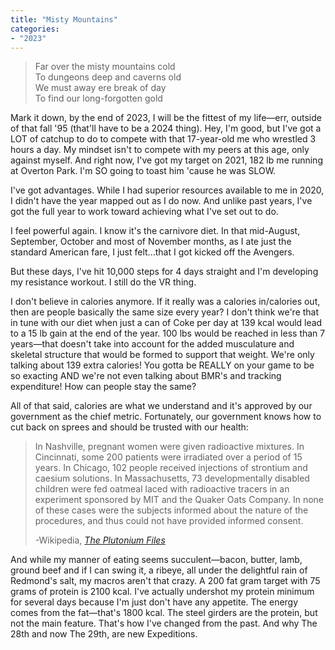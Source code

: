 ```yaml
---
title: "Misty Mountains"
categories:
- "2023"
---
```

> Far over the misty mountains cold  
To dungeons deep and caverns old  
We must away ere break of day  
To find our long-forgotten gold  

Mark it down, by the end of 2023, I will be the fittest of my life—err, outside of that fall '95 (that'll have to be a 2024 thing).  Hey, I'm good, but I've got a LOT of catchup to do to compete with that 17-year-old me who wrestled 3 hours a day.  My mindset isn't to compete with my peers at this age, only against myself.  And right now, I've got my target on 2021, 182 lb me running at Overton Park.  I'm SO going to toast him 'cause he was SLOW.

I've got advantages. While I had superior resources available to me in 2020, I didn't have the year mapped out as I do now.  And unlike past years, I've got the full year to work toward achieving what I've set out to do. 

I feel powerful again.  I know it's the carnivore diet.  In that mid-August, September, October and most of November months, as I ate just the standard American fare, I just felt...that I got kicked off the Avengers.

But these days, I've hit 10,000 steps for 4 days straight and I'm developing my resistance workout.  I still do the VR thing.

I don't believe in calories anymore.  If it really was a calories in/calories out, then are people basically the same size every year?  I don't think we're that in tune with our diet when just a can of Coke per day at 139 kcal would lead to a 15 lb gain at the end of the year.  100 lbs would be reached in less than 7 years—that doesn't take into account for the added musculature and skeletal structure that would be formed to support that weight.  We're only talking about 139 extra calories!  You gotta be REALLY on your game to be so exacting AND we're not even talking about BMR's and tracking expenditure!  How can people stay the same?

All of that said, calories are what we understand and it's approved by our government as the chief metric.  Fortunately, our government knows how to cut back on sprees and should be trusted with our health: 

> In Nashville, pregnant women were given radioactive mixtures. In Cincinnati, some 200 patients were irradiated over a period of 15 years. In Chicago, 102 people received injections of strontium and caesium solutions. In Massachusetts, 73 developmentally disabled children were fed oatmeal laced with radioactive tracers in an experiment sponsored by MIT and the Quaker Oats Company. In none of these cases were the subjects informed about the nature of the procedures, and thus could not have provided informed consent.  
>  
> -Wikipedia, [*The Plutonium Files*](https://en.wikipedia.org/wiki/The_Plutonium_Files)

And while my manner of eating seems succulent—bacon, butter, lamb, ground beef and if I can swing it, a ribeye, all under the delightful rain of Redmond's salt, my macros aren't that crazy.   A 200 fat gram target with 75 grams of protein is 2100 kcal.  I've actually undershot my protein minimum for several days because I'm just don't have any appetite.  The energy comes from the fat—that's 1800 kcal.  The steel girders are the protein, but not the main feature.  That's how I've changed from the past.  And why The 28th and now The 29th, are new Expeditions.


